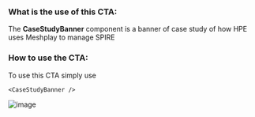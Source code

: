 ### What is the use of this CTA:
The **CaseStudyBanner** component is a banner of case study of how HPE uses Meshplay to manage SPIRE

### How to use the CTA:
To use this CTA simply use
```
<CaseStudyBanner />
```

![image](https://github.com/meshplay/meshplay/assets/74408634/37332188-aae7-4f53-8a3b-27b0e55ed737)